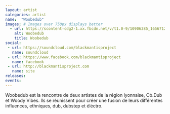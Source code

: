 ```yaml
---
layout: artist
categories: artist
name:  "Woobedub"
images: # Images over 750px displays better
  - url: https://scontent-cdg2-1.xx.fbcdn.net/v/t1.0-9/10906385_1656712637889435_6102777168342825063_n.jpg?oh=78bda898d87357403a126cc924eaf7c3&oe=5A18FD7D
    alt: Woobedub
    title: Woobedub
social:
 - url: https://soundcloud.com/blackmantisproject
   name: soundcloud
 - url: https://www.facebook.com/blackmantisproject
   name: facebook
 - url: http://blackmantisproject.com
   name: site
releases:
events:
---
```

Woobedub est la rencontre de deux artistes de la région lyonnaise, Ob.Dub et Woody Vibes. lls se réunissent pour créer une fusion de leurs différentes influences, ethniques, dub, dubstep et éléctro.
